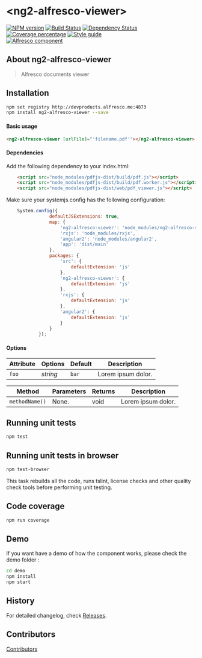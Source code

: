 # &lt;ng2-alfresco-viewer&gt;
[![NPM version][npm-image]][npm-url] 
[![Build Status][travis-image]][travis-url] 
[![Dependency Status][daviddm-image]][daviddm-url]
[![Coverage percentage][coveralls-image]][coveralls-url]
[![Style guide][style-image]][style-url]          
[![Alfresco component][alfrescocomponent-image]][alfrescocomponent-url]          
                  
## About ng2-alfresco-viewer
> Alfresco documents viewer

## Installation

```bash
npm set registry http://devproducts.alfresco.me:4873
npm install ng2-alfresco-viewer --save
```

#### Basic usage

```html
<ng2-alfresco-viewer [urlFile]="'filename.pdf'"></ng2-alfresco-viewer>
```

#### Dependencies

Add the following dependency to your index.html:

```html
    <script src="node_modules/pdfjs-dist/build/pdf.js"></script>
    <script src="node_modules/pdfjs-dist/build/pdf.worker.js"></script>
    <script src="node_modules/pdfjs-dist/web/pdf_viewer.js"></script>
```

Make sure your systemjs.config has the following configuration:

```javascript
    System.config({
                defaultJSExtensions: true,
                map: {
                    'ng2-alfresco-viewer': 'node_modules/ng2-alfresco-viewer',
                    'rxjs': 'node_modules/rxjs',
                    'angular2': 'node_modules/angular2',
                    'app': 'dist/main'
                },
                packages: {
                    'src': {
                        defaultExtension: 'js'
                    },
                    'ng2-alfresco-viewer': {
                        defaultExtension: 'js'
                    },
                    'rxjs': {
                        defaultExtension: 'js'
                    },
                    'angular2': {
                        defaultExtension: 'js'
                    }
                }
            });
```

#### Options

Attribute     | Options     | Default      | Description
---           | ---         | ---          | ---
`foo`         | *string*    | `bar`        | Lorem ipsum dolor.


Method        | Parameters   | Returns     | Description
---           | ---          | ---         | ---
`methodName()`   | None.        | void    | Lorem ipsum dolor.

## Running unit tests

```sh
npm test
```

## Running unit tests in browser

```sh
npm test-browser
```

This task rebuilds all the code, runs tslint, license checks and other quality check tools
before performing unit testing.

## Code coverage

```sh
npm run coverage
```

## Demo

If you want have a demo of how the component works, please check the demo folder :

```sh
cd demo
npm install
npm start
```


## History

For detailed changelog, check [Releases](https://github.com/alfresco/ng2-alfresco-viewer/releases).

## Contributors

[Contributors](https://github.com/alfresco/ng2-alfresco-viewer/graphs/contributors)


[npm-image]: https://badge.fury.io/js/ng2-alfresco-viewer.svg
[npm-url]: https://npmjs.org/package/ng2-alfresco-viewer
[travis-image]: https://travis-ci.org/alfresco/ng2-alfresco-viewer.svg?branch=master
[travis-url]: https://travis-ci.org/alfresco/ng2-alfresco-viewer
[daviddm-image]: https://david-dm.org/alfresco/ng2-alfresco-viewer.svg?theme=shields.io
[daviddm-url]: https://david-dm.org/alfresco/ng2-alfresco-viewer
[coveralls-image]: https://coveralls.io/repos/alfresco/ng2-alfresco-viewer/badge.svg
[coveralls-url]: https://coveralls.io/r/alfresco/ng2-alfresco-viewer
[style-url]: https://github.com/mgechev/angular2-style-guide
[style-image]: https://mgechev.github.io/angular2-style-guide/images/badge.svg
[alfrescocomponent-image]: https://img.shields.io/badge/Alfresco%20component-approved-green.svg
[alfrescocomponent-url]: https://www.alfresco.com
